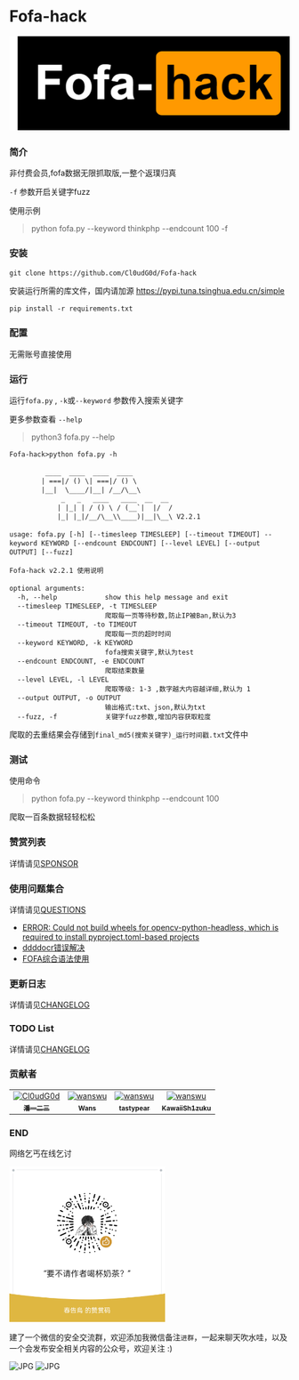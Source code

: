# Fofa-hack

![Fofa-hack](./images/logo.png)

### 简介

非付费会员,fofa数据无限抓取版,一整个返璞归真

`-f` 参数开启关键字fuzz

使用示例
> python fofa.py --keyword thinkphp --endcount 100 -f
### 安装

```shell
git clone https://github.com/Cl0udG0d/Fofa-hack
```

安装运行所需的库文件，国内请加源 https://pypi.tuna.tsinghua.edu.cn/simple

```shell
pip install -r requirements.txt
```

### 配置

无需账号直接使用

### 运行

运行`fofa.py` , `-k`或`--keyword` 参数传入搜索关键字

更多参数查看 `--help`

> python3 fofa.py --help

```shell
Fofa-hack>python fofa.py -h

         ____  ____  ____  ____      
        | ===|/ () \| ===|/ () \     
        |__|  \____/|__| /__/\__\    
             _   _   ____   ____  __  __ 
            | |_| | / () \ / (__`|  |/  /
            |_| |_|/__/\__\\____)|__|\__\ V2.2.1
        
usage: fofa.py [-h] [--timesleep TIMESLEEP] [--timeout TIMEOUT] --keyword KEYWORD [--endcount ENDCOUNT] [--level LEVEL] [--output OUTPUT] [--fuzz]

Fofa-hack v2.2.1 使用说明

optional arguments:
  -h, --help            show this help message and exit
  --timesleep TIMESLEEP, -t TIMESLEEP
                        爬取每一页等待秒数,防止IP被Ban,默认为3
  --timeout TIMEOUT, -to TIMEOUT
                        爬取每一页的超时时间
  --keyword KEYWORD, -k KEYWORD
                        fofa搜索关键字,默认为test
  --endcount ENDCOUNT, -e ENDCOUNT
                        爬取结束数量
  --level LEVEL, -l LEVEL
                        爬取等级: 1-3 ,数字越大内容越详细,默认为 1
  --output OUTPUT, -o OUTPUT
                        输出格式:txt、json,默认为txt
  --fuzz, -f            关键字fuzz参数,增加内容获取粒度
```

爬取的去重结果会存储到`final_md5(搜索关键字)_运行时间戳.txt`文件中

### 测试

使用命令 

> python fofa.py --keyword thinkphp --endcount 100

爬取一百条数据轻轻松松

### 赞赏列表

详情请见[SPONSOR](docs/SPONSOR.md)

### 使用问题集合

详情请见[QUESTIONS](docs/QUESTIONS.md)

+ [ERROR: Could not build wheels for opencv-python-headless, which is required to install pyproject.toml-based projects](docs/QUESTIONS.md#opencv-python错误)
+ [ddddocr错误解决](docs/QUESTIONS.md#ddddocr错误解决)
+ [FOFA综合语法使用](docs/QUESTIONS.md#FOFA综合语法使用)

### 更新日志

详情请见[CHANGELOG](docs/CHANGELOG.md)

### TODO List

详情请见[CHANGELOG](docs/TODO.md)

### 贡献者

<table>
<tr>
    <td align="center">
        <a href="https://github.com/Cl0udG0d">
            <img src="https://avatars.githubusercontent.com/u/45556496?v=4" width="100;" alt="Cl0udG0d"/>
            <br />
            <sub><b>潘一二三</b></sub>
        </a>
    </td>
    <td align="center">
        <a href="https://github.com/wanswu">
            <img src="https://avatars.githubusercontent.com/u/49047734?v=4" width="100;" alt="wanswu"/>
            <br />
            <sub><b>Wans</b></sub>
        </a>
    </td>
    <td align="center">
        <a href="https://github.com/tastypear">
            <img src="https://avatars.githubusercontent.com/u/1382667?v=4" width="100;" alt="wanswu"/>
            <br />
            <sub><b>tastypear</b></sub>
        </a>
    </td>
    <td align="center">
        <a href="https://github.com/KawaiiSh1zuku">
            <img src="https://avatars.githubusercontent.com/u/51824296?v=4" width="100;" alt="wanswu"/>
            <br />
            <sub><b>KawaiiSh1zuku</b></sub>
        </a>
    </td>
</tr>
</table>

### END 

网络乞丐在线乞讨
<div>
    <img  alt="PNG" src="./images/sponsor.png"  width="280px" />
</div>

建了一个微信的安全交流群，欢迎添加我微信备注`进群`，一起来聊天吹水哇，以及一个会发布安全相关内容的公众号，欢迎关注 :)

<div>
    <img  alt="JPG" src="https://springbird3.oss-cn-chengdu.aliyuncs.com/lianxiang/1a1f7894a170bec207e61bf86a01592.jpg"  width="280px" />
    <img  alt="JPG" src="https://springbird3.oss-cn-chengdu.aliyuncs.com/lianxiang/qrcode_for_gh_cead8e1080d6_430.jpg"  width="280px" />
</div>

